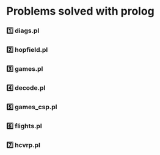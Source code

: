 # Problems solved with prolog

### 1️⃣ diags.pl
### 2️⃣ hopfield.pl 
### 3️⃣ games.pl
### 4️⃣ decode.pl
### 5️⃣ games_csp.pl
### 6️⃣ flights.pl
### 7️⃣ hcvrp.pl
